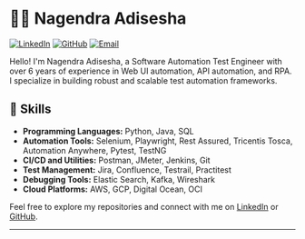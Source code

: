 # 👨‍💻 Nagendra Adisesha

[![LinkedIn](https://img.shields.io/badge/-Nagendra%20Adisesha-blue?style=flat-square&logo=Linkedin&logoColor=white&link=https://www.linkedin.com/in/nagendra-adisesha/)](https://www.linkedin.com/in/nagendra-adisesha/)
[![GitHub](https://img.shields.io/badge/-silentstorm--nba-black?style=flat-square&logo=github&logoColor=white&link=https://github.com/silentstorm-nba)](https://github.com/silentstorm-nba)
[![Email](https://img.shields.io/badge/Email-nagendra.adisesha@gmail.com-informational?style=flat-square&logo=gmail&logoColor=white)](mailto:nagendra.adisesha@gmail.com)

Hello! I'm Nagendra Adisesha, a Software Automation Test Engineer with over 6 years of experience in Web UI automation, API automation, and RPA. I specialize in building robust and scalable test automation frameworks.
## 🔧 Skills

- **Programming Languages:** Python, Java, SQL
- **Automation Tools:** Selenium, Playwright, Rest Assured, Tricentis Tosca, Automation Anywhere, Pytest, TestNG
- **CI/CD and Utilities:** Postman, JMeter, Jenkins, Git
- **Test Management:** Jira, Confluence, Testrail, Practitest
- **Debugging Tools:** Elastic Search, Kafka, Wireshark
- **Cloud Platforms:** AWS, GCP, Digital Ocean, OCI

Feel free to explore my repositories and connect with me on [LinkedIn](https://www.linkedin.com/in/nagendra-adisesha/) or [GitHub](https://github.com/silentstorm-nba).

---

